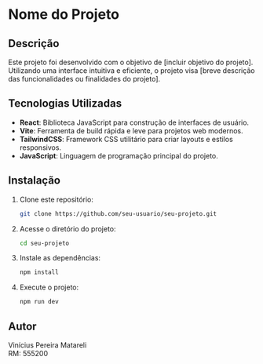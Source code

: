 # Nome do Projeto

## Descrição

Este projeto foi desenvolvido com o objetivo de [incluir objetivo do projeto]. Utilizando uma interface intuitiva e eficiente, o projeto visa [breve descrição das funcionalidades ou finalidades do projeto].

## Tecnologias Utilizadas

- **React**: Biblioteca JavaScript para construção de interfaces de usuário.
- **Vite**: Ferramenta de build rápida e leve para projetos web modernos.
- **TailwindCSS**: Framework CSS utilitário para criar layouts e estilos responsivos.
- **JavaScript**: Linguagem de programação principal do projeto.

## Instalação

1. Clone este repositório:
   ```bash
   git clone https://github.com/seu-usuario/seu-projeto.git
   ```
2. Acesse o diretório do projeto:
   ```bash
   cd seu-projeto
   ```
3. Instale as dependências:
   ```bash
   npm install
   ```
4. Execute o projeto:
   ```bash
   npm run dev
   ```

## Autor

Vinícius Pereira Matareli  
RM: 555200
